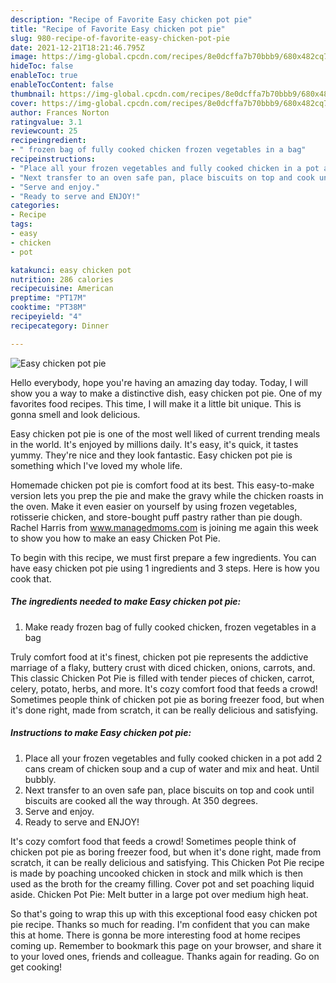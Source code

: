 ```yaml
---
description: "Recipe of Favorite Easy chicken pot pie"
title: "Recipe of Favorite Easy chicken pot pie"
slug: 980-recipe-of-favorite-easy-chicken-pot-pie
date: 2021-12-21T18:21:46.795Z
image: https://img-global.cpcdn.com/recipes/8e0dcffa7b70bbb9/680x482cq70/easy-chicken-pot-pie-recipe-main-photo.jpg
hideToc: false
enableToc: true
enableTocContent: false
thumbnail: https://img-global.cpcdn.com/recipes/8e0dcffa7b70bbb9/680x482cq70/easy-chicken-pot-pie-recipe-main-photo.jpg
cover: https://img-global.cpcdn.com/recipes/8e0dcffa7b70bbb9/680x482cq70/easy-chicken-pot-pie-recipe-main-photo.jpg
author: Frances Norton
ratingvalue: 3.1
reviewcount: 25
recipeingredient:
- " frozen bag of fully cooked chicken frozen vegetables in a bag"
recipeinstructions:
- "Place all your frozen vegetables and fully cooked chicken in a pot add 2 cans cream of chicken soup and a cup of water and mix and heat. Until bubbly."
- "Next transfer to an oven safe pan, place biscuits on top and cook until biscuits are cooked all the way through. At 350 degrees."
- "Serve and enjoy."
- "Ready to serve and ENJOY!"
categories:
- Recipe
tags:
- easy
- chicken
- pot

katakunci: easy chicken pot 
nutrition: 286 calories
recipecuisine: American
preptime: "PT17M"
cooktime: "PT38M"
recipeyield: "4"
recipecategory: Dinner

---
```



![Easy chicken pot pie](https://img-global.cpcdn.com/recipes/8e0dcffa7b70bbb9/680x482cq70/easy-chicken-pot-pie-recipe-main-photo.jpg)

Hello everybody, hope you're having an amazing day today. Today, I will show you a way to make a distinctive dish, easy chicken pot pie. One of my favorites food recipes. This time, I will make it a little bit unique. This is gonna smell and look delicious.

Easy chicken pot pie is one of the most well liked of current trending meals in the world. It's enjoyed by millions daily. It's easy, it's quick, it tastes yummy. They're nice and they look fantastic. Easy chicken pot pie is something which I've loved my whole life.

Homemade chicken pot pie is comfort food at its best. This easy-to-make version lets you prep the pie and make the gravy while the chicken roasts in the oven. Make it even easier on yourself by using frozen vegetables, rotisserie chicken, and store-bought puff pastry rather than pie dough. Rachel Harris from www.managedmoms.com is joining me again this week to show you how to make an easy Chicken Pot Pie.


To begin with this recipe, we must first prepare a few ingredients. You can have easy chicken pot pie using 1 ingredients and 3 steps. Here is how you cook that.

<!--inarticleads1-->

##### The ingredients needed to make Easy chicken pot pie:

1. Make ready  frozen bag of fully cooked chicken, frozen vegetables in a bag


Truly comfort food at it&#39;s finest, chicken pot pie represents the addictive marriage of a flaky, buttery crust with diced chicken, onions, carrots, and. This classic Chicken Pot Pie is filled with tender pieces of chicken, carrot, celery, potato, herbs, and more. It&#39;s cozy comfort food that feeds a crowd! Sometimes people think of chicken pot pie as boring freezer food, but when it&#39;s done right, made from scratch, it can be really delicious and satisfying. 

<!--inarticleads2-->

##### Instructions to make Easy chicken pot pie:

1. Place all your frozen vegetables and fully cooked chicken in a pot add 2 cans cream of chicken soup and a cup of water and mix and heat. Until bubbly.
1. Next transfer to an oven safe pan, place biscuits on top and cook until biscuits are cooked all the way through. At 350 degrees.
1. Serve and enjoy.
1. Ready to serve and ENJOY!

It&#39;s cozy comfort food that feeds a crowd! Sometimes people think of chicken pot pie as boring freezer food, but when it&#39;s done right, made from scratch, it can be really delicious and satisfying. This Chicken Pot Pie recipe is made by poaching uncooked chicken in stock and milk which is then used as the broth for the creamy filling. Cover pot and set poaching liquid aside. Chicken Pot Pie: Melt butter in a large pot over medium high heat. 

So that's going to wrap this up with this exceptional food easy chicken pot pie recipe. Thanks so much for reading. I'm confident that you can make this at home. There is gonna be more interesting food at home recipes coming up. Remember to bookmark this page on your browser, and share it to your loved ones, friends and colleague. Thanks again for reading. Go on get cooking!
